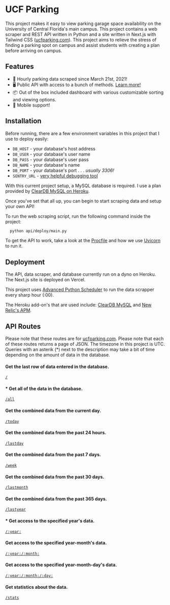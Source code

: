 
# UCF Parking

This project makes it easy to view parking garage space availability on the University of Central Florida's main campus. This project contains a web scraper and REST API written in Python and a site written in Next.js with Tailwind CSS ([ucfparking.com](https://ucfparking.com)). This project aims to relieve the stress of finding a parking spot on campus and assist students with creating a plan before arriving on campus.
## Features
- 🚀 Hourly parking data scraped since March 21st, 2021!
- 🖥️ Public API with access to a bunch of methods. [Learn more!](#api-routes)
- 📦 Out of the box included dashboard with various customizable sorting and viewing options.
- 📱 Mobile support!
## Installation
Before running, there are a few environment variables in this project that I use to deploy easily:
- `DB_HOST` - your database's host address
- `DB_USER` - your database's user name
- `DB_PASS` - your database's user pass
- `DB_NAME` - your database's name
- `DB_PORT` - your database's port . . . *usually 3306!*
- `SENTRY_URL` - [very helpful debugging tool](https://sentry.io/)

With this current project setup, a MySQL database is required. I use a plan provided by [ClearDB MySQL on Heroku](https://devcenter.heroku.com/articles/cleardb).

Once you've set that all up, you can begin to start scraping data and setup your own API!

To run the web scraping script, run the following command inside the project:
```bash
  python api/deploy/main.py
```

To get the API to work, take a look at the [Procfile](https://github.com/JakeValenzuela/ucfparking/blob/master/Procfile) and how we use [Uvicorn](https://www.uvicorn.org/) to run it.
## Deployment
The API, data scraper, and database currently run on a dyno on Heroku. The Next.js site is deployed on Vercel.

This project uses [Advanced Python Scheduler](https://apscheduler.readthedocs.io/) to run the data scrapper every sharp hour (:00).

The Heroku add-on's that are used include: [ClearDB MySQL](https://devcenter.heroku.com/articles/cleardb) and [New Relic's APM](https://newrelic.com/products/application-monitoring).
## API Routes
Please note that these routes are for [ucfparking.com](https://ucf-parking-data.herokuapp.com). Please note that each of these routes returns a page of JSON. The timezone in this project is UTC. Queries with an asterik (*) next to the description may take a bit of time depending on the amount of data in the database.

#### Get the last row of data entered in the database.
[`/`](https://api.ucfparking.com/)

#### * Get all of the data in the database.
[`/all`](https://api.ucfparking.com/all)

#### Get the combined data from the current day.
[`/today`](https://api.ucfparking.com/today)

#### Get the combined data from the past 24 hours.
[`/lastday`](https://api.ucfparking.com/lastday)

#### Get the combined data from the past 7 days.
[`/week`](https://api.ucfparking.com/week)

#### Get the combined data from the past 30 days.
[`/lastmonth`](https://api.ucfparking.com/lastmonth)

#### Get the combined data from the past 365 days.
[`/lastyear`](https://api.ucfparking.com/lastyear)

#### * Get access to the specified year's data.
[`/:year:`](https://api.ucfparking.com/2022)

#### Get access to the specified year-month's data.
[`/:year:/:month:`](https://api.ucfparking.com/2022/01)

#### Get access to the specified year-month-day's data.
[`/:year:/:month:/:day:`](https://api.ucfparking.com/2022/01/01)

#### Get statistics about the data.
[`/stats`](https://api.ucfparking.com/stats)
